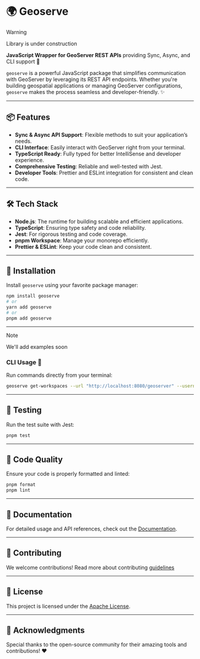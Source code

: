 # 🌍 Geoserve

> [!WARNING]  
> Library is under construction

**JavaScript Wrapper for GeoServer REST APIs** providing Sync, Async, and CLI support 🚀

`geoserve` is a powerful JavaScript package that simplifies communication with GeoServer by leveraging its REST API endpoints. Whether you're building geospatial applications or managing GeoServer configurations, `geoserve` makes the process seamless and developer-friendly. ✨

---

## 📦 Features

- **Sync & Async API Support**: Flexible methods to suit your application’s needs.
- **CLI Interface**: Easily interact with GeoServer right from your terminal.
- **TypeScript Ready**: Fully typed for better IntelliSense and developer experience.
- **Comprehensive Testing**: Reliable and well-tested with Jest.
- **Developer Tools**: Prettier and ESLint integration for consistent and clean code.

---

## 🛠️ Tech Stack

- **Node.js**: The runtime for building scalable and efficient applications.
- **TypeScript**: Ensuring type safety and code reliability.
- **Jest**: For rigorous testing and code coverage.
- **pnpm Workspace**: Manage your monorepo efficiently.
- **Prettier & ESLint**: Keep your code clean and consistent.

---

## 🚀 Installation

Install `geoserve` using your favorite package manager:

```bash
npm install geoserve
# or
yarn add geoserve
# or
pnpm add geoserve
```

---

> [!NOTE]  
> We'll add examples soon

<!-- ## 📝 Usage

### Import the Library

```typescript
import { Geoserve } from 'geoserve';

const geoserve = new Geoserve({
  baseUrl: 'http://localhost:8080/geoserver',
  username: 'admin',
  password: 'geoserver',
});
``` -->
<!-- 
### Example: Fetching Workspaces

```typescript
async function getWorkspaces() {
  const workspaces = await geoserve.getWorkspaces();
  console.log(workspaces);
}

getWorkspaces();
``` -->

### CLI Usage 🌟

Run commands directly from your terminal:

```bash
geoserve get-workspaces --url "http://localhost:8080/geoserver" --username "admin" --password "geoserver"
```

---

## 🧪 Testing

Run the test suite with Jest:

```bash
pnpm test
```

---

## 🧹 Code Quality

Ensure your code is properly formatted and linted:

```bash
pnpm format
pnpm lint
```

---

## 📖 Documentation

For detailed usage and API references, check out the [Documentation](#).


---
## 🤝 Contributing

We welcome contributions! Read more about contributing [guidelines](CONTRIBUTING.md)

---


## 📜 License

This project is licensed under the [Apache License](LICENSE).

---

## 🌟 Acknowledgments

Special thanks to the open-source community for their amazing tools and contributions! ❤️